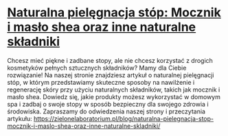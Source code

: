 # [Naturalna pielęgnacja stóp: Mocznik i masło shea oraz inne naturalne składniki](https://zielonelaboratorium.pl/blog/naturalna-pielegnacja-stop-mocznik-i-maslo-shea-oraz-inne-naturalne-skladniki/)

Chcesz mieć piękne i zadbane stopy, ale nie chcesz korzystać z drogich kosmetyków pełnych sztucznych składników? Mamy dla Ciebie rozwiązanie! Na naszej stronie znajdziesz artykuł o naturalnej pielęgnacji stóp, w którym przedstawiamy skuteczne sposoby na nawilżenie i regenerację skóry przy użyciu naturalnych składników, takich jak mocznik i masło shea. Dowiedz się, jakie produkty możesz wykorzystać w domowym spa i zadbaj o swoje stopy w sposób bezpieczny dla swojego zdrowia i środowiska. Zapraszamy do odwiedzenia naszej strony i przeczytania artykułu: https://zielonelaboratorium.pl/blog/naturalna-pielegnacja-stop-mocznik-i-maslo-shea-oraz-inne-naturalne-skladniki/